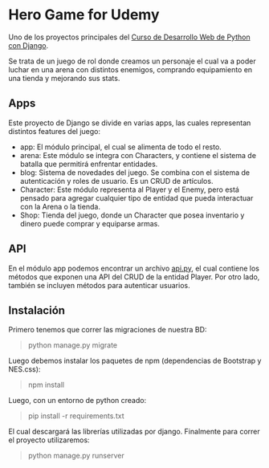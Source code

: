 # Hero Game for Udemy
Uno de los proyectos principales del [Curso de Desarrollo Web de Python con Django](https://www.udemy.com/course/desarrollo-de-sitios-web-con-python-3-con-django/?referralCode=A491B0944C634BFAA48C).

Se trata de un juego de rol donde creamos un personaje el cual va a poder luchar en una arena con distintos enemigos, comprando equipamiento en una tienda y mejorando sus stats.

## Apps
Este proyecto de Django se divide en varias apps, las cuales representan distintos features del juego:
- app: El módulo principal, el cual se alimenta de todo el resto.
- arena: Este módulo se integra con Characters, y contiene el sistema de batalla que permitirá enfrentar entidades.
- blog: Sistema de novedades del juego. Se combina con el sistema de autenticación y roles de usuario. Es un CRUD de artículos.
- Character: Este módulo representa al Player y el Enemy, pero está pensado para agregar cualquier tipo de entidad que pueda interactuar con la Arena o la tienda.
- Shop: Tienda del juego, donde un Character que posea inventario y dinero puede comprar y equiparse armas.

## API
En el módulo app podemos encontrar un archivo [api.py](app/api.py), el cual contiene los métodos que exponen una API del CRUD de la entidad Player.
Por otro lado, también se incluyen métodos para autenticar usuarios.

## Instalación
Primero tenemos que correr las migraciones de nuestra BD:
> python manage.py migrate

Luego debemos instalar los paquetes de npm (dependencias de Bootstrap y NES.css):
> npm install

Luego, con un entorno de python creado:
> pip install -r requirements.txt

El cual descargará las librerías utilizadas por django.
Finalmente para correr el proyecto utilizaremos:
> python manage.py runserver